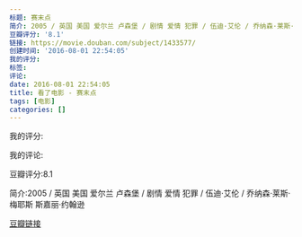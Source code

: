 ```yaml
---
标题: 赛末点
简介: 2005 / 英国 美国 爱尔兰 卢森堡 / 剧情 爱情 犯罪 / 伍迪·艾伦 / 乔纳森·莱斯·梅耶斯 斯嘉丽·约翰逊
豆瓣评分: '8.1'
链接: https://movie.douban.com/subject/1433577/
创建时间: '2016-08-01 22:54:05'
我的评分:
标签:
评论:
date: 2016-08-01 22:54:05
title: 看了电影 - 赛末点
tags: [电影]
categories: []
---
```


我的评分:

我的评论:

豆瓣评分:8.1

简介:2005 / 英国 美国 爱尔兰 卢森堡 / 剧情 爱情 犯罪 / 伍迪·艾伦 / 乔纳森·莱斯·梅耶斯 斯嘉丽·约翰逊

[豆瓣链接](https://movie.douban.com/subject/1433577/)

